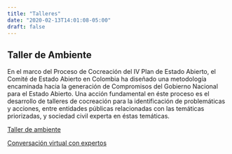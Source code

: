 ```yaml
---
title: "Talleres"
date: "2020-02-13T14:01:08-05:00"
draft: false
---
```


## Taller de Ambiente

En el marco del Proceso de Cocreación del IV Plan de Estado Abierto, el Comité de Estado Abierto en Colombia ha diseñado una metodología encaminada hacia la generación de Compromisos del Gobierno Nacional para el Estado Abierto. Una acción fundamental en éste proceso es el desarrollo de talleres de cocreación para la identificación de problemáticas y acciones, entre entidades públicas relacionadas con las temáticas priorizadas, y sociedad civil experta en éstas temáticas.

[Taller de ambiente](/blog/taller-co-creacion-ambiente)

[Conversación virtual con expertos](/blog/conversacion-virtual-expertos-ambiente)
